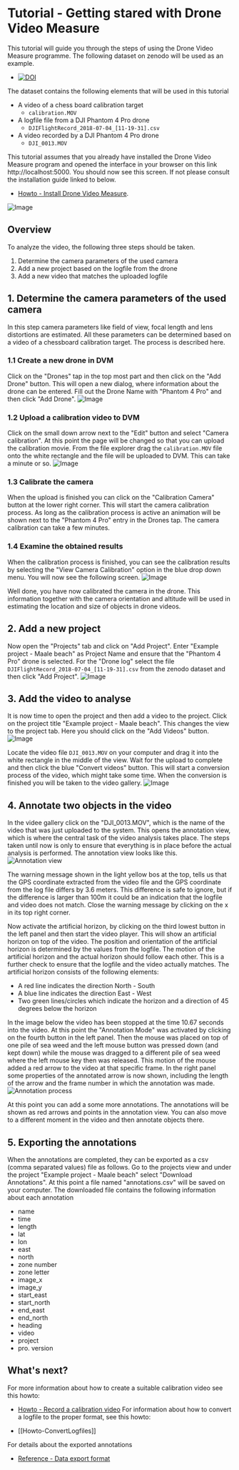 # Tutorial - Getting stared with Drone Video Measure

This tutorial will guide you through the steps of using the Drone Video Measure programme. The following dataset on zenodo will be used as an example.
- [![DOI](https://zenodo.org/badge/DOI/10.5281/zenodo.3604005.svg)](https://doi.org/10.5281/zenodo.3604005)

The dataset contains the following elements that will be used in this tutorial
- A video of a chess board calibration target
	- `calibration.MOV`
- A logfile file from a DJI Phantom 4 Pro drone
	- `DJIFlightRecord_2018-07-04_[11-19-31].csv`
- A video recorded by a DJI Phantom 4 Pro drone
	- `DJI_0013.MOV`

This tutorial assumes that you already have installed the Drone Video Measure program and opened the interface in your browser on this link http://localhost:5000. You should now see this screen. If not please consult the installation guide linked to below.
- [Howto - Install Drone Video Measure](Howto-InstallDroneVideoMeasure.md).

![Image](pic/main_menu.png)

## Overview
To analyze the video, the following three steps should be taken.
1. Determine the camera parameters of the used camera
2. Add a new project based on the logfile from the drone
3. Add a new video that matches the uploaded logfile

## 1. Determine the camera parameters of the used camera
In this step camera parameters like field of view, focal length and lens distortions are estimated. All these parameters can be determined based on a video of a chessboard calibration target. The process is described here.

### 1.1 Create a new drone in DVM
Click on the "Drones" tap in the top most part and then click on the "Add Drone" button. This will open a new dialog, where information about the drone can be entered.
Fill out the Drone Name with "Phantom 4 Pro" and then click "Add Drone".
![Image](pic/create_new_drone.png)

### 1.2 Upload a calibration video to DVM
Click on the small down arrow next to the "Edit" button and select "Camera calibration".  At this point the page will be changed so that you can upload the calibration movie.
From the file explorer drag the `calibration.MOV` file onto the white rectangle and the file will be uploaded to DVM. This can take a minute or so.
![Image](pic/uploading_calibration_video.png)

### 1.3 Calibrate the camera
When the upload is finished you can click on the "Calibration Camera" button at the lower right corner. This will start the camera calibration process. As long as the calibration process is active an animation will be shown next to the "Phantom 4 Pro" entry in the Drones tap. The camera calibration can take a few minutes.

### 1.4 Examine the obtained results
When the calibration process is finished, you can see the calibration results by selecting the "View Camera Calibration" option in the blue drop down menu. You will now see the following screen.
![Image](pic/camera_calibration_results.png)

Well done, you have now calibrated the camera in the drone. This information together with the camera orientation and altitude will be used in estimating the location and size of objects in drone videos.

## 2. Add a new project
Now open the "Projects" tab and click on "Add Project".
Enter "Example project - Maale beach" as Project Name and ensure that the "Phantom 4 Pro" drone is selected. For the "Drone log" select the file `DJIFlightRecord_2018-07-04_[11-19-31].csv` from the zenodo dataset and then click "Add Project".
![Image](pic/the_new_project.png)

## 3. Add the video to analyse
It is now time to open the project and then add a video to the project. Click on the project title "Example project - Maale beach". This changes the view to the project tab. Here you should click on the "Add Videos" button.
![Image](pic/add_videos.png)

Locate the video file  `DJI_0013.MOV` on your computer and drag it into the white rectangle in the middle of the view. Wait for the upload to complete and then click the blue "Convert videos" button. This will start a conversion process of the video, which might take some time. When the conversion is finished you will be taken to the video gallery.
![Image](pic/video_gallery.png)

## 4. Annotate two objects in the video
In the videe gallery click on the "DJI_0013.MOV", which is the name of the video that was just uploaded to the system. This opens the annotation view, which is where the central task of the video analysis takes place. The steps taken until now is only to ensure that everything is in place before the actual analysis is performed. The annotation view looks like this.
![Annotation view](pic/annotation_view.jpg)

The warning message shown in the light yellow bos at the top, tells us that the GPS coordinate extracted from the video file and the GPS coordinate from the log file differs by 3.6 meters. This difference is safe to ignore, but if the difference is larger than 100m it could be an indication that the logfile and video does not match. Close the warning message by clicking on the x in its top right corner.

Now activate the artificial horizon, by clicking on the third lowest button in the left panel and then start the video player. This will show an artificial horizon on top of the video. The position and orientation of the artificial horizon is determined by the values from the logfile. The motion of the artificial horizon and the actual horizon should follow each other. This is a further check to ensure that the logfile and the video actually matches. The artificial horizon consists of the following elements:
- A red line indicates the direction North - South
- A blue line indicates the direction East - West
- Two green lines/circles which indicate the horizon and a direction of 45 degrees below the horizon

In the image below the video has been stopped at the time 10.67 seconds into the video. At this point the "Annotation Mode" was activated by clicking on the fourth button in the left panel. Then the mouse was placed on top of one pile of sea weed and the left mouse button was pressed down (and kept down) while the mouse was dragged to a different pile of sea weed where the left mouse key then was released. This motion of the mouse added a red arrow to the video at that specific frame. In the right panel some properties of the annotated arrow is now shown, including the length of the arrow and the frame number in which the annotation was made.
![Annotation process](pic/annotated_a_line.jpg)

At this point you can add a some more annotations. The annotations will be shown as red arrows and points in the annotation view. You can also move to a different moment in the video and then annotate objects there.

## 5. Exporting the annotations
When the annotations are completed, they can be exported as a csv (comma separated values) file as follows. Go to the projects view and under the project "Example project - Maale beach" select "Download Annotations". At this point a file named "annotations.csv" will be saved on your computer. The downloaded file contains the following information about each annotation
- name
- time
- length
- lat
- lon
- east
- north
- zone number
- zone letter
- image_x
- image_y
- start_east
- start_north
- end_east
- end_north
- heading
- video
- project
- pro. version


## What's next?
For more information about how to create a suitable calibration video see this howto:
* [Howto - Record a calibration video](Howto-RecordACalibrationVideo.md)
For information about how to convert a logfile to the proper format, see this howto:
- [[Howto-ConvertLogfiles]]

For details about the exported annotations
- [Reference - Data export format](Reference-DataExportFormat.md)
